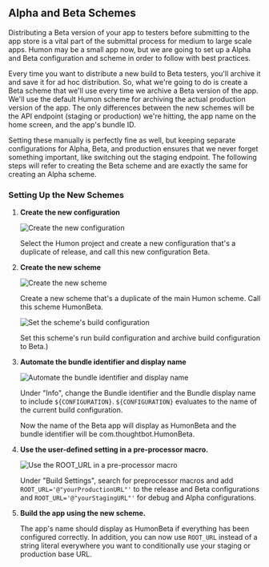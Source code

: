 ## Alpha and Beta Schemes

Distributing a Beta version of your app to testers before submitting to the app store is a vital part of the submittal process for medium to large scale apps. Humon may be a small app now, but we are going to set up a Alpha and Beta configuration and scheme in order to follow with best practices.

Every time you want to distribute a new build to Beta testers, you'll archive it and save it for ad hoc distribution. So, what we're going to do is create a Beta scheme that we'll use every time we archive a Beta version of the app. We'll use the default Humon scheme for archiving the actual production version of the app. The only differences between the new schemes will be the API endpoint (staging or production) we're hitting, the app name on the home screen, and the app's bundle ID.

Setting these manually is perfectly fine as well, but keeping separate configurations for Alpha, Beta, and production ensures that we never forget something important, like switching out the staging endpoint. The following steps will refer to creating the Beta scheme and are exactly the same for creating an Alpha scheme.

### Setting Up the New Schemes

1. **Create the new configuration**

	![Create the new configuration](images/ios_alpha_and_beta_1.png)

    Select the Humon project and create a new configuration that's a duplicate of release, and call this new configuration Beta.
	
2. **Create the new scheme**

	![Create the new scheme](images/ios_alpha_and_beta_2.png)

	Create a new scheme that's a duplicate of the main Humon scheme. Call this scheme HumonBeta.
	
	![Set the scheme's build configuration](images/ios_alpha_and_beta_3.png)
	
	Set this scheme's run build configuration and archive build configuration to Beta.)

3. **Automate the bundle identifier and display name**

	![Automate the bundle identifier and display name](images/ios_alpha_and_beta_5.png)

	Under "Info", change the Bundle identifier and the Bundle display name to include `${CONFIGURATION}`. `${CONFIGURATION}` evaluates to the name of the current build configuration.
   
	Now the name of the Beta app will display as HumonBeta and the bundle identifier will be com.thoughtbot.HumonBeta.
	
4. **Use the user-defined setting in a pre-processor macro.**

	![Use the ROOT_URL in a pre-processor macro](images/ios_alpha_and_beta_6.png)
	
	Under "Build Settings", search for preprocessor macros and add `ROOT_URL='@"yourProductionURL"'` to the release and Beta configurations and `ROOT_URL='@"yourStagingURL"'` for debug and Alpha configurations.
	
5. **Build the app using the new scheme.**

	The app's name should display as HumonBeta if everything has been configured correctly. In addition, you can now use `ROOT_URL` instead of a string literal everywhere you want to conditionally use your staging or production base URL.
